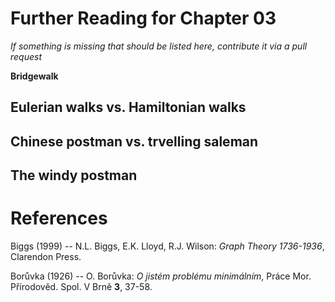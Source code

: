 # Further Reading for Chapter 03
*If something is missing that should be listed here, contribute it via a pull request*

**Bridgewalk**

## Eulerian walks vs. Hamiltonian walks

## Chinese postman vs. trvelling saleman

## The windy postman  


# References

Biggs (1999) -- N.L. Biggs, E.K. Lloyd, R.J. Wilson: *Graph Theory 1736-1936*, Clarendon Press. 

Borůvka (1926) -- O. Borůvka: *O jistém problému minimálním*, Práce Mor. Přírodověd. Spol. V Brně **3**, 37-58.  
